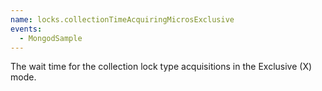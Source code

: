 ```yaml
---
name: locks.collectionTimeAcquiringMicrosExclusive
events:
  - MongodSample
---
```


The wait time for the collection lock type acquisitions in the Exclusive (X) mode.